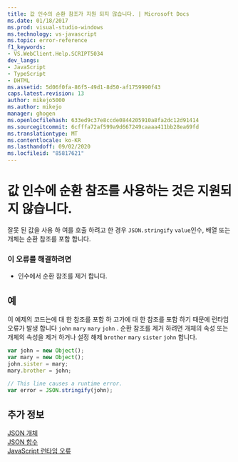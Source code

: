 ```yaml
---
title: 값 인수의 순환 참조가 지원 되지 않습니다. | Microsoft Docs
ms.date: 01/18/2017
ms.prod: visual-studio-windows
ms.technology: vs-javascript
ms.topic: error-reference
f1_keywords:
- VS.WebClient.Help.SCRIPT5034
dev_langs:
- JavaScript
- TypeScript
- DHTML
ms.assetid: 5d06f0fa-86f5-49d1-8d50-af1759990f43
caps.latest.revision: 13
author: mikejo5000
ms.author: mikejo
manager: ghogen
ms.openlocfilehash: 633ed9c37e8ccde0844205910a8fa2dc12d91414
ms.sourcegitcommit: 6cfffa72af599a9d667249caaaa411bb28ea69fd
ms.translationtype: MT
ms.contentlocale: ko-KR
ms.lasthandoff: 09/02/2020
ms.locfileid: "85817621"
---
```

# <a name="circular-reference-in-value-argument-not-supported"></a>값 인수에 순환 참조를 사용하는 것은 지원되지 않습니다.
잘못 된 값을 사용 하 여를 호출 하려고 한 경우 `JSON.stringify` `value`인수, 배열 또는 개체는 순환 참조를 포함 합니다.  
  
### <a name="to-correct-this-error"></a>이 오류를 해결하려면  
  
- 인수에서 순환 참조를 제거 합니다.  
  
## <a name="example"></a>예  
 이 예제의 코드는에 대 한 참조를 포함 하 고가에 대 한 참조를 포함 하기 때문에 런타임 오류가 발생 합니다 `john` `mary` `mary` `john` . 순환 참조를 제거 하려면 개체의 속성 또는 개체의 속성을 제거 하거나 설정 해제 `brother` `mary` `sister` `john` 합니다.  
  
```JavaScript  
var john = new Object();  
var mary = new Object();  
john.sister = mary;  
mary.brother = john;  
  
// This line causes a runtime error.  
var error = JSON.stringify(john);  
```  
  
## <a name="see-also"></a>추가 정보  
 [JSON 개체](../../javascript/reference/json-object-javascript.md)   
 [JSON 함수](../../javascript/reference/json-parse-function-javascript.md)   
 [JavaScript 런타임 오류](../../javascript/reference/javascript-run-time-errors.md)